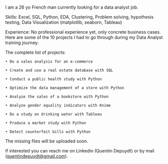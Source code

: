 I am a 26 yo French man currently looking for a data analyst job.

Skills: Excel, SQL, Python, EDA, Clustering, Problem solving, hypothesis testing, Data Visualization (matplotlib, seaborn, Tableau) 

Experience:
No professional experience yet, only concrete business cases.
Here are some of the 10 projects I had to go through during my Data Analyst training journey. 

The complete list of projects:
    
    • Do a sales analysis for an e-commerce
    
    • Create and use a real estate database with SQL
    
    • Conduct a public health study with Python
    
    • Optimize the data management of a store with Python
    
    • Analyze the sales of a bookstore with Python
    
    • Analyze gender equality indicators with Knime
    
    • Do a study on drinking water with Tableau
    
    • Produce a market study with Python
    
    • Detect counterfeit bills with Python
    
The missing files will be uploaded soon.

If interested you can reach me on Linkedin (Quentin Depuydt) or by mail (quentindepuydt@gmail.com).
